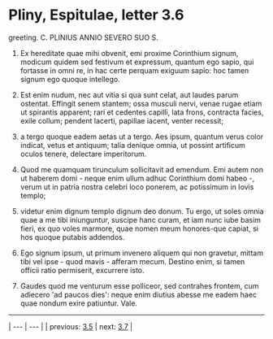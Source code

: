 # Pliny, Espitulae, letter 3.6

greeting. C. PLINIUS ANNIO SEVERO SUO S.



1. Ex hereditate quae mihi obvenit, emi proxime Corinthium signum, modicum quidem sed festivum et expressum, quantum ego sapio, qui fortasse in omni re, in hac certe perquam exiguum sapio: hoc tamen signum ego quoque intellego.



2. Est enim nudum, nec aut vitia si qua sunt celat, aut laudes parum ostentat. Effingit senem stantem; ossa musculi nervi, venae rugae etiam ut spirantis apparent; rari et cedentes capilli, lata frons, contracta facies, exile collum; pendent lacerti, papillae iacent, venter recessit;



3. a tergo quoque eadem aetas ut a tergo. Aes ipsum, quantum verus color indicat, vetus et antiquum; talia denique omnia, ut possint artificum oculos tenere, delectare imperitorum.



4. Quod me quamquam tirunculum sollicitavit ad emendum. Emi autem non ut haberem domi - neque enim ullum adhuc Corinthium domi habeo -, verum ut in patria nostra celebri loco ponerem, ac potissimum in Iovis templo;



5. videtur enim dignum templo dignum deo donum. Tu ergo, ut soles omnia quae a me tibi iniunguntur, suscipe hanc curam, et iam nunc iube basim fieri, ex quo voles marmore, quae nomen meum honores-que capiat, si hos quoque putabis addendos.



6. Ego signum ipsum, ut primum invenero aliquem qui non gravetur, mittam tibi vel ipse - quod mavis - afferam mecum. Destino enim, si tamen officii ratio permiserit, excurrere isto.



7. Gaudes quod me venturum esse polliceor, sed contrahes frontem, cum adiecero 'ad paucos dies': neque enim diutius abesse me eadem haec quae nondum exire patiuntur. Vale.



---

| --- | --- |
| previous: [3.5](../3.5/) | next: [3.7](../3.7/) |